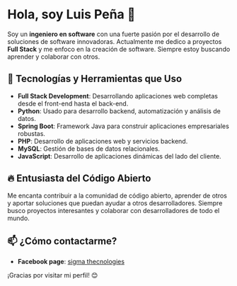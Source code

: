 # Hola, soy Luis Peña 👋

Soy un **ingeniero en software** con una fuerte pasión por el desarrollo de soluciones de software innovadoras. Actualmente me dedico a proyectos **Full Stack** y me enfoco en la creación de software. Siempre estoy buscando aprender y colaborar con otros.

## 🚀 Tecnologías y Herramientas que Uso

- **Full Stack Development**: Desarrollando aplicaciones web completas desde el front-end hasta el back-end.
- **Python**: Usado para desarrollo backend, automatización y análisis de datos.
- **Spring Boot**: Framework Java para construir aplicaciones empresariales robustas.
- **PHP**: Desarrollo de aplicaciones web y servicios backend.
- **MySQL**: Gestión de bases de datos relacionales.
- **JavaScript**: Desarrollo de aplicaciones dinámicas del lado del cliente.

  
## 🔥 Entusiasta del Código Abierto

Me encanta contribuir a la comunidad de código abierto, aprender de otros y aportar soluciones que puedan ayudar a otros desarrolladores. Siempre busco proyectos interesantes y colaborar con desarrolladores de todo el mundo.

## 📫 ¿Cómo contactarme?

- **Facebook page**: [sigma thecnologies]([https://www.linkedin.com/in/tu-perfil](https://www.facebook.com/profile.php?id=61569422122664))
  
¡Gracias por visitar mi perfil! 😊
